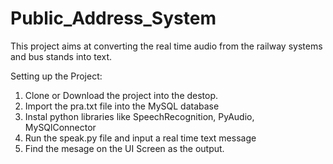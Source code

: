 # Public_Address_System
This project aims at converting the real time audio from the railway systems and bus stands into text.

Setting up the Project:

1. Clone or Download the project into the destop.
2. Import the pra.txt file into the MySQL database
3. Instal python libraries like SpeechRecognition, PyAudio, MySQlConnector
4. Run the speak.py file and input a real time text message 
5. Find the mesage on the UI Screen as the output. 

